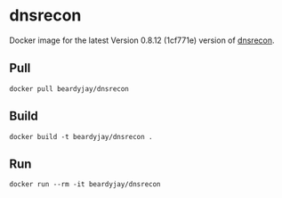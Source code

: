 # dnsrecon

Docker image for the latest Version 0.8.12 (1cf771e) version of [dnsrecon]. 

## Pull

`docker pull beardyjay/dnsrecon`

## Build

`docker build -t beardyjay/dnsrecon .`

## Run 

`docker run --rm -it beardyjay/dnsrecon`

[dnsrecon]: <https://github.com/darkoperator/dnsrecon>
